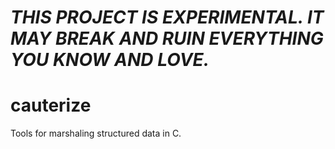 # *THIS PROJECT IS EXPERIMENTAL. IT MAY BREAK AND RUIN EVERYTHING YOU KNOW AND LOVE.*

# cauterize

Tools for marshaling structured data in C.